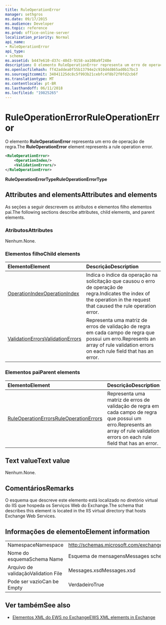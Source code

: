 ```yaml
---
title: RuleOperationError
manager: sethgros
ms.date: 09/17/2015
ms.audience: Developer
ms.topic: reference
ms.prod: office-online-server
localization_priority: Normal
api_name:
- RuleOperationError
api_type:
- schema
ms.assetid: b447e610-d37c-40d3-9158-aa108a9f248e
description: O elemento RuleOperationError representa um erro de operação de regra.
ms.openlocfilehash: ff42addea0f55b13794e2c910d4d865ad0b17bc3
ms.sourcegitcommit: 34041125dc8c5f993b21cebfc4f8b72f0fd2cb6f
ms.translationtype: MT
ms.contentlocale: pt-BR
ms.lasthandoff: 06/11/2018
ms.locfileid: "19825265"
---
```

# <a name="ruleoperationerror"></a><span data-ttu-id="4084f-103">RuleOperationError</span><span class="sxs-lookup"><span data-stu-id="4084f-103">RuleOperationError</span></span>

<span data-ttu-id="4084f-104">O elemento **RuleOperationError** representa um erro de operação de regra.</span><span class="sxs-lookup"><span data-stu-id="4084f-104">The **RuleOperationError** element represents a rule operation error.</span></span> 
  
```XML
<RuleOperationError>
    <OperationIndex/>
    <ValidationErrors/>
</RuleOperationError>
```

 <span data-ttu-id="4084f-105">**RuleOperationErrorType**</span><span class="sxs-lookup"><span data-stu-id="4084f-105">**RuleOperationErrorType**</span></span>
## <a name="attributes-and-elements"></a><span data-ttu-id="4084f-106">Attributes and elements</span><span class="sxs-lookup"><span data-stu-id="4084f-106">Attributes and elements</span></span>

<span data-ttu-id="4084f-107">As seções a seguir descrevem os atributos e elementos filho elementos pai.</span><span class="sxs-lookup"><span data-stu-id="4084f-107">The following sections describe attributes, child elements, and parent elements.</span></span>
  
### <a name="attributes"></a><span data-ttu-id="4084f-108">Atributos</span><span class="sxs-lookup"><span data-stu-id="4084f-108">Attributes</span></span>

<span data-ttu-id="4084f-109">Nenhum.</span><span class="sxs-lookup"><span data-stu-id="4084f-109">None.</span></span>
  
### <a name="child-elements"></a><span data-ttu-id="4084f-110">Elementos filho</span><span class="sxs-lookup"><span data-stu-id="4084f-110">Child elements</span></span>

|<span data-ttu-id="4084f-111">**Elemento**</span><span class="sxs-lookup"><span data-stu-id="4084f-111">**Element**</span></span>|<span data-ttu-id="4084f-112">**Descrição**</span><span class="sxs-lookup"><span data-stu-id="4084f-112">**Description**</span></span>|
|:-----|:-----|
|[<span data-ttu-id="4084f-113">OperationIndex</span><span class="sxs-lookup"><span data-stu-id="4084f-113">OperationIndex</span></span>](operationindex.md) <br/> |<span data-ttu-id="4084f-114">Indica o índice da operação na solicitação que causou o erro de operação de regra.</span><span class="sxs-lookup"><span data-stu-id="4084f-114">Indicates the index of the operation in the request that caused the rule operation error.</span></span>  <br/> |
|[<span data-ttu-id="4084f-115">ValidationErrors</span><span class="sxs-lookup"><span data-stu-id="4084f-115">ValidationErrors</span></span>](validationerrors.md) <br/> |<span data-ttu-id="4084f-116">Representa uma matriz de erros de validação de regra em cada campo de regra que possui um erro.</span><span class="sxs-lookup"><span data-stu-id="4084f-116">Represents an array of rule validation errors on each rule field that has an error.</span></span>  <br/> |
   
### <a name="parent-elements"></a><span data-ttu-id="4084f-117">Elementos pai</span><span class="sxs-lookup"><span data-stu-id="4084f-117">Parent elements</span></span>

|<span data-ttu-id="4084f-118">**Elemento**</span><span class="sxs-lookup"><span data-stu-id="4084f-118">**Element**</span></span>|<span data-ttu-id="4084f-119">**Descrição**</span><span class="sxs-lookup"><span data-stu-id="4084f-119">**Description**</span></span>|
|:-----|:-----|
|[<span data-ttu-id="4084f-120">RuleOperationErrors</span><span class="sxs-lookup"><span data-stu-id="4084f-120">RuleOperationErrors</span></span>](ruleoperationerrors.md) <br/> |<span data-ttu-id="4084f-121">Representa uma matriz de erros de validação de regra em cada campo de regra que possui um erro.</span><span class="sxs-lookup"><span data-stu-id="4084f-121">Represents an array of rule validation errors on each rule field that has an error.</span></span>  <br/> |
   
## <a name="text-value"></a><span data-ttu-id="4084f-122">Text value</span><span class="sxs-lookup"><span data-stu-id="4084f-122">Text value</span></span>

<span data-ttu-id="4084f-123">Nenhum.</span><span class="sxs-lookup"><span data-stu-id="4084f-123">None.</span></span>
  
## <a name="remarks"></a><span data-ttu-id="4084f-124">Comentários</span><span class="sxs-lookup"><span data-stu-id="4084f-124">Remarks</span></span>

<span data-ttu-id="4084f-125">O esquema que descreve este elemento está localizado no diretório virtual do IIS que hospeda os Serviços Web do Exchange.</span><span class="sxs-lookup"><span data-stu-id="4084f-125">The schema that describes this element is located in the IIS virtual directory that hosts Exchange Web Services.</span></span>
  
## <a name="element-information"></a><span data-ttu-id="4084f-126">Informações de elemento</span><span class="sxs-lookup"><span data-stu-id="4084f-126">Element information</span></span>

|||
|:-----|:-----|
|<span data-ttu-id="4084f-127">Namespace</span><span class="sxs-lookup"><span data-stu-id="4084f-127">Namespace</span></span>  <br/> |http://schemas.microsoft.com/exchange/services/2006/messages  <br/> |
|<span data-ttu-id="4084f-128">Nome do esquema</span><span class="sxs-lookup"><span data-stu-id="4084f-128">Schema Name</span></span>  <br/> |<span data-ttu-id="4084f-129">Esquema de mensagens</span><span class="sxs-lookup"><span data-stu-id="4084f-129">Messages schema</span></span>  <br/> |
|<span data-ttu-id="4084f-130">Arquivo de validação</span><span class="sxs-lookup"><span data-stu-id="4084f-130">Validation File</span></span>  <br/> |<span data-ttu-id="4084f-131">Messages.xsd</span><span class="sxs-lookup"><span data-stu-id="4084f-131">Messages.xsd</span></span>  <br/> |
|<span data-ttu-id="4084f-132">Pode ser vazio</span><span class="sxs-lookup"><span data-stu-id="4084f-132">Can be Empty</span></span>  <br/> |<span data-ttu-id="4084f-133">Verdadeiro</span><span class="sxs-lookup"><span data-stu-id="4084f-133">True</span></span>  <br/> |
   
## <a name="see-also"></a><span data-ttu-id="4084f-134">Ver também</span><span class="sxs-lookup"><span data-stu-id="4084f-134">See also</span></span>



- [<span data-ttu-id="4084f-135">Elementos XML do EWS no Exchange</span><span class="sxs-lookup"><span data-stu-id="4084f-135">EWS XML elements in Exchange</span></span>](ews-xml-elements-in-exchange.md)

